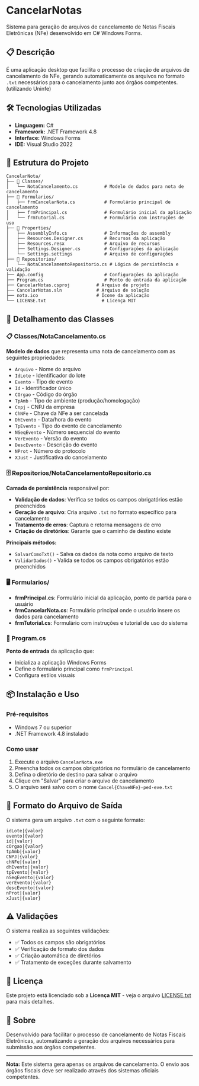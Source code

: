 # CancelarNotas

Sistema para geração de arquivos de cancelamento de Notas Fiscais Eletrônicas (NFe) desenvolvido em C# Windows Forms.

## 📋 Descrição

É uma aplicação desktop que facilita o processo de criação de arquivos de cancelamento de NFe, gerando automaticamente os arquivos no formato `.txt` necessários para o cancelamento junto aos órgãos competentes. (utilizando Uninfe)

## 🛠️ Tecnologias Utilizadas

- **Linguagem:** C# 
- **Framework:** .NET Framework 4.8
- **Interface:** Windows Forms
- **IDE:** Visual Studio 2022

## 📁 Estrutura do Projeto

```
CancelarNota/
├── 📁 Classes/
│   └── NotaCancelamento.cs          # Modelo de dados para nota de cancelamento
├── 📁 Formularios/
│   ├── frmCancelarNota.cs           # Formulário principal de cancelamento
│   ├── frmPrincipal.cs              # Formulário inicial da aplicação
│   └── frmTutorial.cs               # Formulário com instruções de uso
├── 📁 Properties/
│   ├── AssemblyInfo.cs              # Informações do assembly
│   ├── Resources.Designer.cs        # Recursos da aplicação
│   ├── Resources.resx               # Arquivo de recursos
│   ├── Settings.Designer.cs         # Configurações da aplicação
│   └── Settings.settings            # Arquivo de configurações
├── 📁 Repositorios/
│   └── NotaCancelamentoRepositorio.cs # Lógica de persistência e validação
├── App.config                       # Configurações da aplicação
├── Program.cs                       # Ponto de entrada da aplicação
├── CancelarNotas.csproj          # Arquivo de projeto
├── CancelarNotas.sln             # Arquivo de solução
├── nota.ico                      # Ícone da aplicação
└── LICENSE.txt                     # Licença MIT
```

## 🔧 Detalhamento das Classes

### 📋 Classes/NotaCancelamento.cs
**Modelo de dados** que representa uma nota de cancelamento com as seguintes propriedades:
- `Arquivo` - Nome do arquivo
- `IdLote` - Identificador do lote
- `Evento` - Tipo de evento
- `Id` - Identificador único
- `COrgao` - Código do órgão
- `TpAmb` - Tipo de ambiente (produção/homologação)
- `Cnpj` - CNPJ da empresa
- `ChNFe` - Chave da NFe a ser cancelada
- `DhEvento` - Data/hora do evento
- `TpEvento` - Tipo do evento de cancelamento
- `NSeqEvento` - Número sequencial do evento
- `VerEvento` - Versão do evento
- `DescEvento` - Descrição do evento
- `NProt` - Número do protocolo
- `XJust` - Justificativa do cancelamento

### 🗄️ Repositorios/NotaCancelamentoRepositorio.cs
**Camada de persistência** responsável por:
- **Validação de dados**: Verifica se todos os campos obrigatórios estão preenchidos
- **Geração de arquivo**: Cria arquivo `.txt` no formato específico para cancelamento
- **Tratamento de erros**: Captura e retorna mensagens de erro
- **Criação de diretórios**: Garante que o caminho de destino existe

**Principais métodos:**
- `SalvarComoTxt()` - Salva os dados da nota como arquivo de texto
- `ValidarDados()` - Valida se todos os campos obrigatórios estão preenchidos

### 🖥️ Formularios/
- **frmPrincipal.cs**: Formulário inicial da aplicação, ponto de partida para o usuário
- **frmCancelarNota.cs**: Formulário principal onde o usuário insere os dados para cancelamento
- **frmTutorial.cs**: Formulário com instruções e tutorial de uso do sistema

### 🚀 Program.cs
**Ponto de entrada** da aplicação que:
- Inicializa a aplicação Windows Forms
- Define o formulário principal como `frmPrincipal`
- Configura estilos visuais

## 📦 Instalação e Uso

### Pré-requisitos
- Windows 7 ou superior
- .NET Framework 4.8 instalado

### Como usar
1. Execute o arquivo `CancelarNota.exe`
2. Preencha todos os campos obrigatórios no formulário de cancelamento
3. Defina o diretório de destino para salvar o arquivo
4. Clique em "Salvar" para criar o arquivo de cancelamento
5. O arquivo será salvo com o nome `Cancel{ChaveNFe}-ped-eve.txt`

## 📄 Formato do Arquivo de Saída

O sistema gera um arquivo `.txt` com o seguinte formato:
```
idLote|{valor}
evento|{valor}
id|{valor}
cOrgao|{valor}
tpAmb|{valor}
CNPJ|{valor}
chNFe|{valor}
dhEvento|{valor}
tpEvento|{valor}
nSeqEvento|{valor}
verEvento|{valor}
descEvento|{valor}
nProt|{valor}
xJust|{valor}
```

## ⚠️ Validações

O sistema realiza as seguintes validações:
- ✅ Todos os campos são obrigatórios
- ✅ Verificação de formato dos dados
- ✅ Criação automática de diretórios
- ✅ Tratamento de exceções durante salvamento

## 📝 Licença

Este projeto está licenciado sob a **Licença MIT** - veja o arquivo [LICENSE.txt](LICENSE.txt) para mais detalhes.

## 🏢 Sobre

Desenvolvido para facilitar o processo de cancelamento de Notas Fiscais Eletrônicas, automatizando a geração dos arquivos necessários para submissão aos órgãos competentes.

---

**Nota:** Este sistema gera apenas os arquivos de cancelamento. O envio aos órgãos fiscais deve ser realizado através dos sistemas oficiais competentes.
